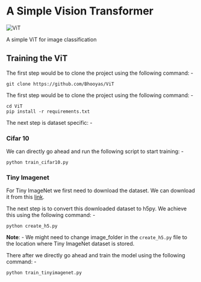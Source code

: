 # A Simple Vision Transformer

![ViT](https://socialify.git.ci/Bhooyas/ViT/image?font=KoHo&language=1&name=1&owner=1&pattern=Circuit%20Board&stargazers=1&theme=Auto)

A simple ViT for image classification

## Training the ViT

The first step would be to clone the project using the following command: -
```
git clone https://github.com/Bhooyas/ViT
```

The first step would be to clone the project using the following command: -
```
cd ViT
pip install -r requirements.txt
```

The next step is dataset specific: -

### Cifar 10

We can directly go ahead and run the following script to start training: -
```
python train_cifar10.py
```

### Tiny Imagenet

For Tiny ImageNet we first need to download the dataset. We can download it from this [link](https://cs231n.stanford.edu/tiny-imagenet-200.zip).

The next step is to convert this downloaded dataset to h5py. We achieve this using the following command: -
```
python create_h5.py
```

**Note**: - We might need to change image_folder in the `create_h5.py` file to the location where Tiny ImageNet dataset is stored.

There after we directly go ahead and train the model using the following command: -

```
python train_tinyimagenet.py
```
